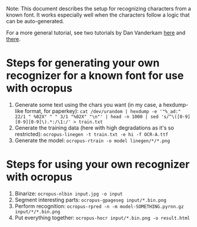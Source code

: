 Note: This document describes the setup for recognizing characters from a known
font. It works especially well when the characters follow a logic that can be
auto-generated.

For a more general tutorial, see two tutorials by Dan Vanderkam
[here](http://www.danvk.org/2015/01/09/extracting-text-from-an-image-using-ocropus.html)
and [there](http://www.danvk.org/2015/01/11/training-an-ocropus-ocr-model.html).

# Steps for generating your own recognizer for a known font for use with ocropus

1. Generate some text using the chars you want (in my case, a hexdump-like
   format, for paperkey):
   `cat /dev/urandom | hexdump -e '"%_ad:" 22/1 " %02X" " " 3/1 "%02X" "\n"' | head -n 1000 | sed 's/^\([0-9][0-9][0-9]\).*:/\1:/' > train.txt`
2. Generate the training data (here with high degradations as it's so
   restricted):
   `ocropus-linegen -t train.txt -e hi -f OCR-A.ttf`
3. Generate the model:
   `ocropus-rtrain -o model linegen/*/*.png`

# Steps for using your own recognizer with ocropus

1. Binarize:
   `ocropus-nlbin input.jpg -o input`
2. Segment interesting parts:
   `ocropus-gpageseg input/*.bin.png`
3. Perform recognition:
   `ocropus-rpred -n -m model-SOMETHING.pyrnn.gz input/*/*.bin.png`
4. Put everything together:
   `ocropus-hocr input/*.bin.png -o result.html`
